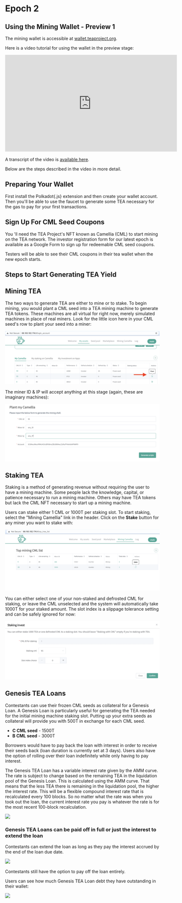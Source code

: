 # Epoch 2

## Using the Mining Wallet - Preview 1
The mining wallet is accessible at [wallet.teaproject.org](https://wallet.teaproject.org/).  

Here is a video tutorial for using the wallet in the preview stage: 

<iframe width="560" height="315" src="https://www.youtube.com/embed/Gppp9c2UnR4" title="YouTube video player" frameborder="0" allow="accelerometer; autoplay; clipboard-write; encrypted-media; gyroscope; picture-in-picture" allowfullscreen></iframe>

A transcript of the video is [available here](https://teaproject.medium.com/video-guide-tea-project-mining-contest-4017465711e6).

Below are the steps described in the video in more detail.

## Preparing Your Wallet
First install the Polkadot{.js} extension and then create your wallet account. Then you'll be able to use the faucet to generate some TEA necessary for the gas to pay for your first transactions.

## Sign Up For CML Seed Coupons
You 'll need the TEA Project's NFT known as Camellia (CML) to start mining on the TEA network. The investor registration form for our latest epoch is available as a Google Form to sign up for redeemable CML seed coupons.

Testers will be able to see their CML coupons in their tea wallet when the new epoch starts.

## Steps to Start Generating TEA Yield
      
## Mining TEA
The two ways to generate TEA are either to mine or to stake. To begin mining, you would plant a CML seed into a TEA mining machine to generate TEA tokens. These machines are all virtual for right now, merely simulated machines in place of real miners. Look for the little icon here in your CML seed's row to plant your seed into a miner:

![](img_epochs/demo-mining-plant.png)

The miner ID & IP will accept anything at this stage (again, these are imaginary machines):

![](img_epochs/demo-mining-machine-details.png)

## Staking TEA

Staking is a method of generating revenue without requiring the user to have a mining machine. Some people lack the knowledge, capital, or patience necessary to run a mining machine. Others may have TEA tokens but lack the CML NFT necessary to start up a mining machine. 

Users can stake either 1 CML or 1000T per staking slot. To start staking, select the "Mining Camellia" link in the header. Click on the **Stake** button for any miner you want to stake with:

![](img_epochs/demo-cml.png)

You can either select one of your non-staked and defrosted CML for staking, or leave the CML unselected and the system will automatically take 1000T for your staked amount. The slot index is a slippage tolerance setting and can be safely ignored for now:

![](img_epochs/demo-staking.png)

## Genesis TEA Loans

Contestants can use their frozen CML seeds as collateral for a Genesis Loan. A Genesis Loan is particularly useful for generating the TEA needed for the initial mining machine staking slot. Putting up your extra seeds as collateral will provide you with 500T in exchange for each CML seed.
- **C CML seed** - 1500T
- **B CML seed** - 3000T

Borrowers would have to pay back the loan with interest in order to receive their seeds back (loan duration is currently set at 3 days). Users also have the option of rolling over their loan indefinitely while only having to pay interest. 

The Genesis TEA Loan has a variable interest rate given by the AMM curve. The rate is subject to change based on the remaining TEA in the liquidation pool of the Genesis Loan. This is calculated using the AMM curve. That means that the less TEA there is remaining in the liquidation pool, the higher the interest rate. This will be a flexible compound interest rate that is recalculated every 100 blocks. So no matter what the rate was when you took out the loan, the current interest rate you pay is whatever the rate is for the most recent 100-block recalculation.

![](https://miro.medium.com/max/4800/1*crJia3eJdLC9RiJ2SZ6a1A.png)

### Genesis TEA Loans can be paid off in full or just the interest to extend the loan
Contestants can extend the loan as long as they pay the interest accrued by the end of the loan due date.

![](https://miro.medium.com/max/1400/1*CV3ljd137eILuVgCBJM3Xg.png)

Contestants still have the option to pay off the loan entirely.

Users can see how much Genesis TEA Loan debt they have outstanding in their wallet:

![](https://miro.medium.com/max/844/1*d36Y4N8kexW-B8zHiI-dEw.png)